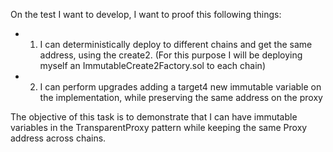 On the test I want to develop, I want to proof this following things:

- 1. I can deterministically deploy to different chains and get the same address, using the create2. (For this purpose I will be deploying myself an ImmutableCreate2Factory.sol to each chain)

- 2. I can perform upgrades adding a target4 new immutable variable on the implementation, while preserving the same address on the proxy

The objective of this task is to demonstrate that I can have immutable variables in the TransparentProxy pattern while keeping the same Proxy address across chains.
